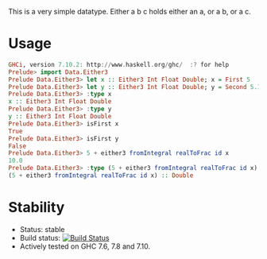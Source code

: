 This is a very simple datatype. Either a b c holds either an a, or a b, or a c.

# Usage

``` haskell
GHCi, version 7.10.2: http://www.haskell.org/ghc/  :? for help
Prelude> import Data.Either3
Prelude Data.Either3> let x :: Either3 Int Float Double; x = First 5
Prelude Data.Either3> let y :: Either3 Int Float Double; y = Second 5.12
Prelude Data.Either3> :type x
x :: Either3 Int Float Double
Prelude Data.Either3> :type y
y :: Either3 Int Float Double
Prelude Data.Either3> isFirst x
True
Prelude Data.Either3> isFirst y
False
Prelude Data.Either3> 5 + either3 fromIntegral realToFrac id x
10.0
Prelude Data.Either3> :type (5 + either3 fromIntegral realToFrac id x)
(5 + either3 fromIntegral realToFrac id x) :: Double
```

# Stability

* Status: stable
* Build status: [![Build Status](https://travis-ci.org/keera-studios/data-either3.svg?branch=master)](https://travis-ci.org/keera-studios/data-either3)
* Actively tested on GHC 7.6, 7.8 and 7.10.
